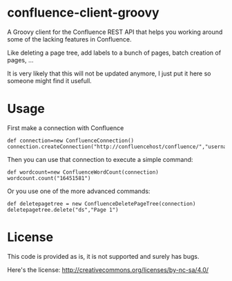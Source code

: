 # confluence-client-groovy
A Groovy client for the Confluence REST API that helps you working around some of the lacking features in Confluence.

Like deleting a page tree, add labels to a bunch of pages, batch creation of pages, ...

It is very likely that this will not be updated anymore, I just put it here so someone might find it usefull.



# Usage

First make a connection with Confluence

    def connection=new ConfluenceConnection()
    connection.createConnection("http://confluencehost/confluence/","username","password")

Then you can use that connection to execute a simple command:

    def wordcount=new ConfluenceWordCount(connection)
    wordcount.count("16451581")

Or you use one of the more advanced commands:

    def deletepagetree = new ConfluenceDeletePageTree(connection)
    deletepagetree.delete("ds","Page 1")

# License 

This code is provided as is, it is not supported and surely has bugs.

Here's the license: http://creativecommons.org/licenses/by-nc-sa/4.0/
